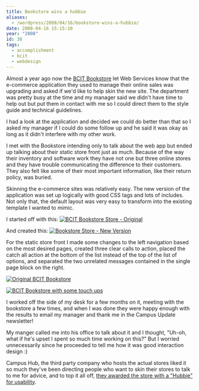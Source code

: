 ```yaml
---
title: Bookstore wins a hubbie
aliases:
  - /wordpress/2008/04/16/bookstore-wins-a-hubbie/
date: 2008-04-16 15:15:10
year: "2008"
id: 38
tags:
  - accomplishment
  - bcit
  - webdesign
---
```


Almost a year ago now the [BCIT Bookstore](https://bcitbookstore.ca) let Web Services know that the e-commerce application they used to manage their online sales was upgrading and asked if we'd like to help skin the new site.  The department was pretty busy at the time and my manager said we didn't have time to help out but put them in contact with me so I could direct them to the style guide and technical guidelines.

I had a look at the application and decided we could do better than that so I asked my manager if I could do some follow up and he said it was okay as long as it didn't interfere with my other work.

I met with the Bookstore intending only to talk about the web app but ended up talking about their static store front just as much.  Because of the way their inventory and software work they have not one but three online stores and they have trouble communicating the difference to their customers.  They also felt like some of their most important information, like their return policy, was buried.

Skinning the e-commerce sites was relatively easy.  The new version of the application was set up logically with good CSS tags and lots of includes.  Not only that, the default layout was very easy to transform into the existing template I wanted to mimic.

I started off with this:
[![BCIT Bookstore Store - Original](https://farm2.staticflickr.com/1179/1116075730_3f24897c6b_z.jpg?zz&#x3D;1)](https://www.flickr.com/gp/stephaniehobson/55n4v1 "Larger version.")

And created this:
[![Bookstore Store - New Version](https://farm2.staticflickr.com/1419/1116007176_a9513dd1a0_z.jpg?zz&#x3D;1)](https://www.flickr.com/gp/stephaniehobson/n1jY39 "Larger version.")

For the static store front I made some changes to the left navigation based on the most desired pages, created three clear calls to action, placed the catch all action at the bottom of the list instead of the top of the list of options, and separated the two  unrelated messages contained in the single page block on the right.

[![Original BCIT Bookstore](https://farm2.staticflickr.com/1049/1115949204_8f4502331e_z.jpg?zz&#x3D;1)](https://www.flickr.com/gp/stephaniehobson/LUT5X7 "Larger version.")

[![BCIT Bookstore with some touch ups](https://farm2.staticflickr.com/1397/1115948514_4dc00bb7d2_z.jpg?zz&#x3D;1)](https://www.flickr.com/gp/stephaniehobson/PWPA1R "Larger version.")

I worked off the side of my desk for a few months on it, meeting with the bookstore a few times, and when I was done they were happy enough with the results to email my manager and thank me in the Campus Update newsletter!

My manger called me into his office to talk about it and I thought, "Uh-oh, what if he's upset I spent so much time working on this?" But I worried unnecessarily since he proceeded to tell me how it was good interaction design :)

Campus Hub, the third party company who hosts the actual stores liked it so much they've been directing people who want to skin their stores to talk to me for advice, and to top it all off, [they awarded the store with a "Hubbie" for usability](https://www.bcit.ca/news/events/event04180800000001.shtml).
